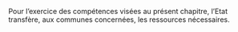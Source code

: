 Pour l’exercice des compétences visées au présent chapitre, l’Etat transfère, aux communes concernées, les ressources nécessaires.